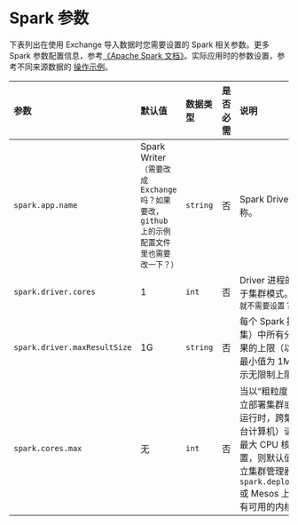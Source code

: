 # Spark 参数

下表列出在使用 Exchange 导入数据时您需要设置的 Spark 相关参数。更多 Spark 参数配置信息，参考[《Apache Spark 文档》](https://spark.apache.org/docs/latest/configuration.html#application-properties "点击前往 Apache Spark 文档")。实际应用时的参数设置，参考不同来源数据的 [操作示例](../use-exchange/ex-ug-import-from-neo4j.md)。

| 参数 | 默认值 | 数据类型 | 是否必需 | 说明 |
| :--- | :--- | :--- | :--- | :--- |
| `spark.app.name` | Spark Writer`（需要改成 Exchange 吗？如果要改，github 上的示例配置文件里也需要改一下？）` | `string` | 否 | Spark Driver Program 名称。 |
| `spark.driver.cores` | 1 | `int` | 否 | Driver 进程的核数，仅适用于集群模式。`（如果不是集群，就不需要设置？）` |
| `spark.driver.maxResultSize` | 1G | `string` | 否 | 每个 Spark 操作（例如收集）中所有分区的序列化结果的上限（以字节为单位）。最小值为 1M，设为 0 则表示无限制上限。 |
| `spark.cores.max` | 无 | `int` | 否 | 当以“粗粒度”共享模式在独立部署集群或 Mesos 集群上运行时，跨集群（而非从每台计算机）请求应用程序的最大 CPU 核数。如果未设置，则默认值为 Spark 的独立集群管理器上的 `spark.deploy.defaultCores` 或 Mesos 上的 infinite（所有可用的内核）。 |
